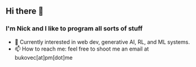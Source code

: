 ## Hi there 👋
### I'm Nick and I like to program all sorts of stuff

- 🧠 Currently interested in web dev, generative AI, RL, and ML systems.
- 📫 How to reach me: feel free to shoot me an email at bukovec[at]pm[dot]me
